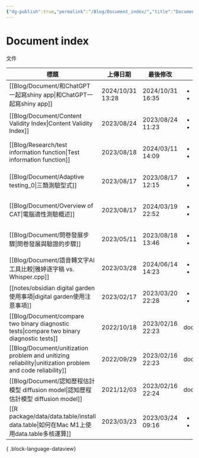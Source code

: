 ```yaml
---
{"dg-publish":true,"permalink":"/Blog/Document_index/","title":"Document index","tags":["blog"],"created":"2023-02-17","updated":"2024-04-09T23:33"}
---
```



# Document index

文件

| 標題                                                                                                           | 上傳日期              | 最後修改              | 類別                                      |
| ------------------------------------------------------------------------------------------------------------ | ----------------- | ----------------- | --------------------------------------- |
| [[Blog/Document/和ChatGPT一起寫shiny app\|和ChatGPT一起寫shiny app]]                                              | 2024/10/31  13:28 | 2024/10/31  16:35 | <ul><li>blog</li><li>document</li></ul> |
| [[Blog/Document/Content Validity Index\|Content Validity Index]]                                          | 2023/08/24        | 2023/08/24  11:23 | <ul><li>blog</li><li>document</li></ul> |
| [[Blog/Research/test information function\|Test information function]]                                    | 2023/08/18        | 2024/03/11  14:09 | <ul><li>blog</li><li>document</li></ul> |
| [[Blog/Document/Adaptive testing_0\|三類測驗型式]]                                                              | 2023/08/17        | 2023/08/17  12:15 | <ul><li>blog</li><li>document</li></ul> |
| [[Blog/Document/Overview of CAT\|電腦適性測驗概述]]                                                               | 2023/08/17        | 2024/03/19  22:52 | <ul><li>blog</li><li>document</li></ul> |
| [[Blog/Document/問卷發展步驟\|問卷發展與驗證的步驟]]                                                                      | 2023/05/11        | 2023/08/18  13:46 | <ul><li>document</li><li>blog</li></ul> |
| [[Blog/Document/語音轉文字AI工具比較\|雅婷逐字稿 vs. Whisper.cpp]]                                                      | 2023/03/28        | 2024/06/14  14:23 | <ul><li>blog</li><li>document</li></ul> |
| [[notes/obsidian digital garden使用事項\|digital garden使用注意事項]]                                               | 2023/02/17        | 2023/03/20  22:28 | <ul><li>note</li><li>document</li></ul> |
| [[Blog/Document/compare two binary diagnostic tests\|compare two binary diagnostic tests]]                | 2022/10/18        | 2023/02/16  22:23 | document                                |
| [[Blog/Document/unitization problem and unitizing reliability\|unitization problem and code reliability]] | 2022/09/29        | 2023/02/16  22:23 | document                                |
| [[Blog/Document/認知歷程估計模型 diffusion model\|認知歷程估計模型 diffusion model]]                                      | 2021/12/03        | 2023/02/16  22:24 | document                                |
| [[R package/data/data.table/install data.table\|如何在Mac M1上使用data.table多核運算]]                              | 2023/03/23        | 2023/03/24  09:16 | <ul><li>document</li><li>blog</li></ul> |

{ .block-language-dataview}
